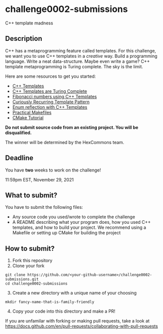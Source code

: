# challenge0002-submissions

C++ template madness

## Description

C++ has a metaprogramming feature called templates. For this challenge, we want you to use C++ templates in a _creative_ way. Build a programming language. Write a neat data-structure. Maybe even write a game? C++ template metaprogramming is Turing complete. The sky is the limit.

Here are some resources to get you started:
- [C++ Templates](https://en.cppreference.com/w/cpp/language/templates)
- [C++ Templates are Turing Complete](https://rtraba.files.wordpress.com/2015/05/cppturing.pdf)
- [Fibonacci numbers using C++ Templates](https://gist.github.com/toch/7ed3a1786d0ed464fd94)	
- [Curiously Recurring Template Pattern](https://en.cppreference.com/w/cpp/language/crtp)
- [Enum reflection with C++ Templates](https://taylorconor.com/blog/enum-reflection/)
- [Practical Makefiles](http://nuclear.mutantstargoat.com/articles/make/?utm_source=pocket_mylist)
- [CMake Tutorial](https://cmake.org/cmake/help/latest/guide/tutorial/index.html)

**Do not submit source code from an existing project. You will be disqualified.**

The winner will be determined by the HexCommons team.

## Deadline

You have **two** weeks to work on the challenge!

11:59pm EST, November 29, 2021	

## What to submit?

You have to submit the following files:
- Any source code you used/wrote to complete the challenge
- A README describing what your program does, how you used C++ templates, and how to build your project. We recommend using a Makefile or setting up CMake for building the project

## How to submit?

1. Fork this repository
2. Clone your fork
```
git clone https://github.com/<your-github-username>/challenge0002-submissions.git
cd challenge0002-submissions
```
3. Create a new directory with a unique name of your choosing
```
mkdir fancy-name-that-is-family-friendly
```
4. Copy your code into this directory and make a PR!

If you are unfamilar with forking or making pull requests, take a look at https://docs.github.com/en/pull-requests/collaborating-with-pull-requests
